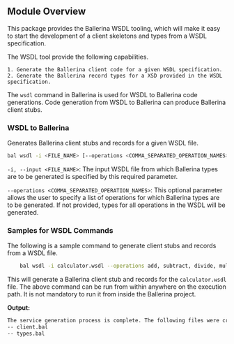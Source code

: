 ## Module Overview

This package provides the Ballerina WSDL tooling, which will make it easy to start the development of a client skeletons and types from a WSDL specification.

The WSDL tool provide the following capabilities.

    1. Generate the Ballerina client code for a given WSDL specification. 
    2. Generate the Ballerina record types for a XSD provided in the WSDL specification. 

The `wsdl` command in Ballerina is used for WSDL to Ballerina code generations. Code generation from WSDL to Ballerina can produce Ballerina client stubs.

### WSDL to Ballerina

Generates Ballerina client stubs and records for a given WSDL file.

```bash
bal wsdl -i <FILE_NAME> [--operations <COMMA_SEPARATED_OPERATION_NAMES>]
```

`-i, --input <FILE_NAME>`: The input WSDL file from which Ballerina types are to be generated is specified by this required parameter.

`--operations <COMMA_SEPARATED_OPERATION_NAMES>`: This optional parameter allows the user to specify a list of operations for which Ballerina types are to be generated. If not provided, types for all operations in the WSDL will be generated.

### Samples for WSDL Commands

The following is a sample command to generate client stubs and records from a WSDL file.

```bash
    bal wsdl -i calculator.wsdl --operations add, subtract, divide, multiply
```

This will generate a Ballerina client stub and records for the `calculator.wsdl` file. The above command can be run from within anywhere on the execution path.
It is not mandatory to run it from inside the Ballerina project.

**Output:**

```bash
The service generation process is complete. The following files were created.
-- client.bal
-- types.bal
```
